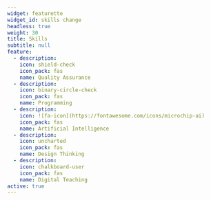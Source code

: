 ```yaml
---
widget: featurette
widget_id: skills change
headless: true
weight: 30
title: Skills
subtitle: null
feature:
  - description: 
    icon: shield-check
    icon_pack: fas
    name: Quality Assurance
  - description: 
    icon: binary-circle-check
    icon_pack: fas
    name: Programming
  - description:
    icon: ![fa-icon](https://fontawesome.com/icons/microchip-ai)
    icon_pack: fas
    name: Artificial Intelligence
  - description:
    icon: uncharted
    icon_pack: fas
    name: Design Thinking
  - description:
    icon: chalkboard-user
    icon_pack: fas
    name: Digital Teaching   
active: true
---
```

<!-- feature:
  - description: 40%
    icon: r-project
    icon_pack: fab
    name: R
  - description: 70%
    icon: r-project
    icon_pack: fab
    name: Python
  - description: 90%
    icon: chart-line
    icon_pack: fas
    name: Digital Teaching
  - description: 10%
    icon: camera-retro
    icon_pack: fas
    name: Content curation
  - description: 10%
    icon: camera-retro
    icon_pack: fas
    name: Content curation -->
